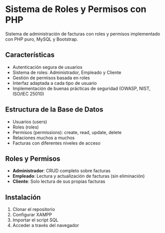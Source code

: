 # Sistema de Roles y Permisos con PHP

Sistema de administración de facturas con roles y permisos implementado con PHP puro, MySQL y Bootstrap.

## Características

- Autenticación segura de usuarios
- Sistema de roles: Administrador, Empleado y Cliente
- Gestión de permisos basada en roles
- Interfaz adaptada a cada tipo de usuario
- Implementación de buenas prácticas de seguridad (OWASP, NIST, ISO/IEC 25010)

## Estructura de la Base de Datos

- Usuarios (users)
- Roles (roles)
- Permisos (permissions): create, read, update, delete
- Relaciones muchos a muchos
- Facturas con diferentes niveles de acceso

## Roles y Permisos

- **Administrador**: CRUD completo sobre facturas
- **Empleado**: Lectura y actualización de facturas (sin eliminación)
- **Cliente**: Solo lectura de sus propias facturas

## Instalación

1. Clonar el repositorio
2. Configurar XAMPP
3. Importar el script SQL
4. Acceder a través del navegador